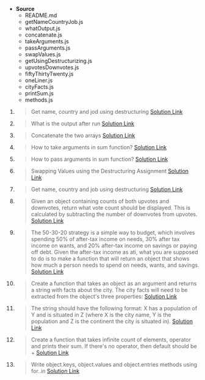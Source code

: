 - **Source**
  - README.md
  - getNameCountryJob.js
  - whatOutput.js
  - concatenate.js
  - takeArguments.js
  - passArguments.js
  - swapValues.js
  - getUsingDestructurizing.js
  - upvotesDownvotes.js
  - fiftyThirtyTwenty.js
  - oneLiner.js
  - cityFacts.js
  - printSum.js
  - methods.js

1. > Get name, country and jod using destructuring
   > [Solution Link](https://github.com/edgarkhudoyan/objects-destructuring/blob/main/1-getNameCountryJob.js)
2. > What is the output after run
   > [Solution Link](https://github.com/edgarkhudoyan/objects-destructuring/blob/main/2-whatOutput.js)
3. > Concatenate the two arrays
   > [Solution Link](https://github.com/edgarkhudoyan/objects-destructuring/blob/main/3-concatenate.js)
4. > How to take arguments in sum function?
   > [Solution Link](https://github.com/edgarkhudoyan/objects-destructuring/blob/main/4-takeArguments.js)
5. > How to pass arguments in sum function?
   > [Solution Link](https://github.com/edgarkhudoyan/objects-destructuring/blob/main/5-passArguments.js)
6. > Swapping Values using the Destructuring Assignment
   > [Solution Link](https://github.com/edgarkhudoyan/objects-destructuring/blob/main/6-swapValues.js)
7. > Get name, country and job using destructuring
   > [Solution Link](https://github.com/edgarkhudoyan/objects-destructuring/blob/main/7-getUsingDestructurizing.js)
8. > Given an object containing counts of both upvotes and downvotes, return what vote count should be displayed. This is calculated by subtracting the number of downvotes from upvotes.
   > [Solution Link](https://github.com/edgarkhudoyan/objects-destructuring/blob/main/8-upvotesDownvotes.js)
9. > The 50-30-20 strategy is a simple way to budget, which involves spending 50% of after-tax income on
   > needs, 30% after tax income on wants, and 20% after-tax income on savings or paying off debt.
   > Given the after-tax income as ati, what you are supposed to do is to make a function that will return an
   > object that shows how much a person needs to spend on needs, wants, and savings.
   > [Solution Link](https://github.com/edgarkhudoyan/objects-destructuring/blob/main/9-fiftyThirtyTwenty.js)
10. > Create a function that takes an object as an argument and returns a string with facts about the city. The city facts will need to be extracted from the object's three properties:
    > [Solution Link](https://github.com/edgarkhudoyan/objects-destructuring/blob/main/10-oneLiner.js)
11. > The string should have the following format: X has a population of Y and is situated in Z (where X is the city name, Y is the population and Z is the continent the city is situated in).
    > [Solution Link](https://github.com/edgarkhudoyan/objects-destructuring/blob/main/11-cityFacts.js)
12. > Create a function that takes infinite count of elements, operator and prints their sum. If there's no operator, then default should be +
    > [Solution Link](https://github.com/edgarkhudoyan/objects-destructuring/blob/main/12-printSum.js)
13. > Write object.keys, object.values and object.entries methods using for..in
    > [Solution Link](https://github.com/edgarkhudoyan/objects-destructuring/blob/main/13-methods.js)
